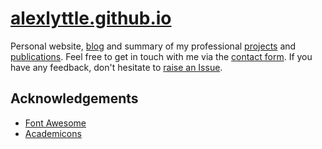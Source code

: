 # [alexlyttle.github.io](https://alexlyttle.github.io)

Personal website, [blog](alexlyttle.github.io#blog) and summary of my professional [projects](alexlyttle.github.io#code) and [publications](alexlyttle.github.io#publications). Feel free to get in touch with me via the [contact form](alexlyttle.github.io#contact). If you have any feedback, don't hesitate to [raise an Issue](https://github.com/alexlyttle/alexlyttle.github.io/issues/new).

## Acknowledgements

- [Font Awesome](https://fontawesome.io)
- [Academicons](https://jpswalsh.github.io/academicons/)
